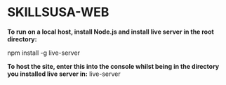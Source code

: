 # SKILLSUSA-WEB

**To run on a local host, install Node.js and install live server in the root directory:**

npm install -g live-server

**To host the site, enter this into the console whilst being in the directory you installed live server in:** live-server